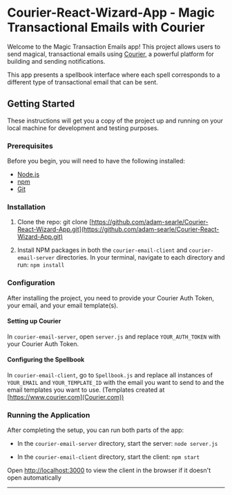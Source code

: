 # Courier-React-Wizard-App - Magic Transactional Emails with Courier

Welcome to the Magic Transaction Emails app! This project allows users to send magical, transactional emails using [Courier](https://www.courier.com/), a powerful platform for building and sending notifications.

This app presents a spellbook interface where each spell corresponds to a different type of transactional email that can be sent.

## Getting Started

These instructions will get you a copy of the project up and running on your local machine for development and testing purposes.

### Prerequisites

Before you begin, you will need to have the following installed:

- [Node.js](https://nodejs.org/en/download/)
- [npm](https://www.npmjs.com/get-npm)
- [Git](https://git-scm.com/book/en/v2/Getting-Started-Installing-Git)

### Installation

1. Clone the repo: git clone [https://github.com/adam-searle/Courier-React-Wizard-App.git](https://github.com/adam-searle/Courier-React-Wizard-App.git)

2. Install NPM packages in both the `courier-email-client` and `courier-email-server` directories. In your terminal, navigate to each directory and run: `npm install`


### Configuration

After installing the project, you need to provide your Courier Auth Token, your email, and your email template(s).

#### Setting up Courier

In `courier-email-server`, open `server.js` and replace `YOUR_AUTH_TOKEN` with your Courier Auth Token. 

#### Configuring the Spellbook

In `courier-email-client`, go to `Spellbook.js` and replace all instances of `YOUR_EMAIL` and `YOUR_TEMPLATE_ID` with the email you want to send to and the email templates you want to use. (Templates created at [https://www.courier.com](Courier.com))

### Running the Application

After completing the setup, you can run both parts of the app:

- In the `courier-email-server` directory, start the server: `node server.js`

- In the `courier-email-client` directory, start the client: `npm start`

Open [http://localhost:3000](http://localhost:3000) to view the client in the browser if it doesn't open automatically

---


